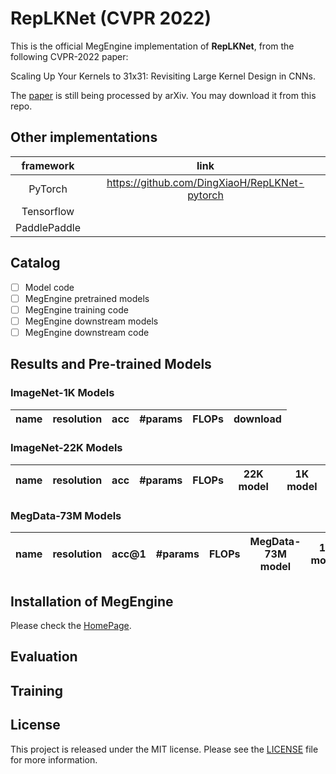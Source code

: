 # RepLKNet (CVPR 2022)

This is the official MegEngine implementation of **RepLKNet**, from the following CVPR-2022 paper:

Scaling Up Your Kernels to 31x31: Revisiting Large Kernel Design in CNNs.

The [paper](https://github.com/megvii-research/RepLKNet/blob/main/replknet-arxiv.pdf) is still being processed by arXiv. You may download it from this repo.

## Other implementations

| framework | link |
|:---:|:---:|
|PyTorch|https://github.com/DingXiaoH/RepLKNet-pytorch|
|Tensorflow|  |
|PaddlePaddle  | |

## Catalog
- [ ] Model code
- [ ] MegEngine pretrained models
- [ ] MegEngine training code
- [ ] MegEngine downstream models
- [ ] MegEngine downstream code

<!-- ✅ ⬜️  -->

## Results and Pre-trained Models

### ImageNet-1K Models

| name | resolution |acc | #params | FLOPs | download |
|:---:|:---:|:---:|:---:| :---:|:---:|


### ImageNet-22K Models

| name | resolution |acc | #params | FLOPs | 22K model | 1K model |
|:---:|:---:|:---:|:---:| :---:| :---:|:---:|



### MegData-73M Models
| name | resolution |acc@1 | #params | FLOPs | MegData-73M model | 1K model |
|:---:|:---:|:---:|:---:| :---:| :---:|:---:|


## Installation of MegEngine
Please check the [HomePage](https://github.com/MegEngine/MegEngine).

## Evaluation


## Training


## License
This project is released under the MIT license. Please see the [LICENSE](LICENSE) file for more information.
